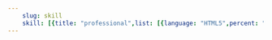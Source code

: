 ```yaml
---
    slug: skill
    skill: [{title: "professional",list: [{language: "HTML5",percent: "90"}, {language: "CSS3", percent: "90"},{language: "jQuery",percent: "70"},{language: "Javascript",percent: "68"}]},{title: "personal",list: [{language: "Communication",percent: "80"}, {language: "Teamwork",percent: "60"},{language: "Creativity",percent: "70"},{language: "Dedication",percent: "70"}]},{title: "software", list: [{language: "Adobe Illustrator",percent: "80"}, {language: "Figma",percent: "70"},{language: "Postman",percent: "60"},{language: "GitHub",percent: "80"}]}]
---
```

